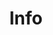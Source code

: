 ---
title: Info
tags: ["info", "information", "i", "details", "help"]
icon: info
svg: '<svg xmlns="http://www.w3.org/2000/svg" width="24" height="24" fill="none" viewBox="0 0 24 24" stroke-width="1.5" stroke-linecap="round" stroke-linejoin="round" stroke="currentColor"><path d="M12 19.5v-10h-.5m0 10h1m-.5-14V5"/></svg>'
---